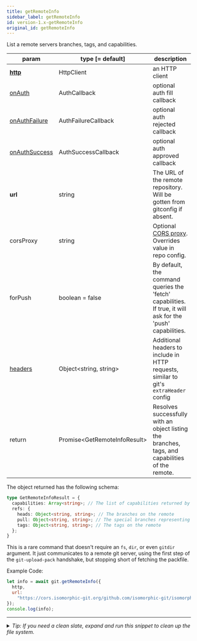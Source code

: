 ```yaml
---
title: getRemoteInfo
sidebar_label: getRemoteInfo
id: version-1.x-getRemoteInfo
original_id: getRemoteInfo
---
```


List a remote servers branches, tags, and capabilities.

| param                            | type [= default]               | description                                                                                                 |
| -------------------------------- | ------------------------------ | ----------------------------------------------------------------------------------------------------------- |
| [**http**](./http)               | HttpClient                     | an HTTP client                                                                                              |
| [onAuth](./onAuth)               | AuthCallback                   | optional auth fill callback                                                                                 |
| [onAuthFailure](./onAuthFailure) | AuthFailureCallback            | optional auth rejected callback                                                                             |
| [onAuthSuccess](./onAuthSuccess) | AuthSuccessCallback            | optional auth approved callback                                                                             |
| **url**                          | string                         | The URL of the remote repository. Will be gotten from gitconfig if absent.                                  |
| corsProxy                        | string                         | Optional [CORS proxy](https://www.npmjs.com/%40isomorphic-git/cors-proxy). Overrides value in repo config.  |
| forPush                          | boolean = false                | By default, the command queries the 'fetch' capabilities. If true, it will ask for the 'push' capabilities. |
| [headers](./headers)             | Object\<string, string\>       | Additional headers to include in HTTP requests, similar to git's `extraHeader` config                       |
| return                           | Promise\<GetRemoteInfoResult\> | Resolves successfully with an object listing the branches, tags, and capabilities of the remote.            |

The object returned has the following schema:

```ts
type GetRemoteInfoResult = {
  capabilities: Array<string>; // The list of capabilities returned by the server (part of the Git protocol)
  refs: {
    heads: Object<string, string>; // The branches on the remote
    pull: Object<string, string>; // The special branches representing pull requests (non-standard)
    tags: Object<string, string>; // The tags on the remote
  };
}
```

This is a rare command that doesn't require an `fs`, `dir`, or even `gitdir` argument.
It just communicates to a remote git server, using the first step of the `git-upload-pack` handshake, but stopping short of fetching the packfile.

Example Code:

```js live
let info = await git.getRemoteInfo({
  http,
  url:
    "https://cors.isomorphic-git.org/github.com/isomorphic-git/isomorphic-git.git"
});
console.log(info);
```


---

<details>
<summary><i>Tip: If you need a clean slate, expand and run this snippet to clean up the file system.</i></summary>

```js live
window.fs = new LightningFS('fs', { wipe: true })
window.pfs = window.fs.promises
console.log('done')
```
</details>

<script>
(function rewriteEditLink() {
  const el = document.querySelector('a.edit-page-link.button');
  if (el) {
    el.href = 'https://github.com/isomorphic-git/isomorphic-git/edit/master/src/api/getRemoteInfo.js';
  }
})();
</script>